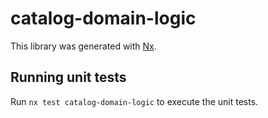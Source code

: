 # catalog-domain-logic

This library was generated with [Nx](https://nx.dev).

## Running unit tests

Run `nx test catalog-domain-logic` to execute the unit tests.
